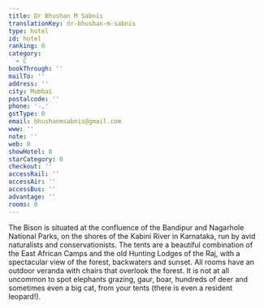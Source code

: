 ```yaml
---
title: Dr Bhushan M Sabnis
translationKey: dr-bhushan-m-sabnis
type: hotel
id: hotel
ranking: 0
category:
  - C
bookThrough: ''
mailTo: ''
address: ''
city: Mumbai
postalcode: ''
phone: '-,'
gstType: 0
email: bhushanmsabnis@gmail.com
www: ''
note: ''
web: 0
showHotel: 0
starCategory: 0
checkout: ''
accessRail: ''
accessAir: ''
accessBus: ''
advantage: ''
rooms: 0
---
```







The Bison is situated at the confluence of the Bandipur and Nagarhole National Parks, on the shores of the Kabini River in Karnataka, run by avid naturalists and conservationists. The tents are a beautiful combination of the East African Camps and the old Hunting Lodges of the Raj, with a spectacular view of the forest, backwaters and sunset. All rooms have an outdoor veranda with chairs that overlook the forest. It is not at all uncommon to spot elephants grazing, gaur, boar, hundreds of deer and sometimes even a big cat, from your tents (there is even a resident leopard!).